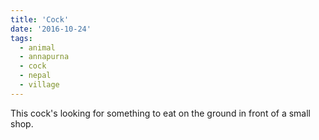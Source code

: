 ```yaml
---
title: 'Cock'
date: '2016-10-24'
tags:
  - animal
  - annapurna
  - cock
  - nepal
  - village
---
```


This cock's looking for something to eat on the ground in front of a small shop.
